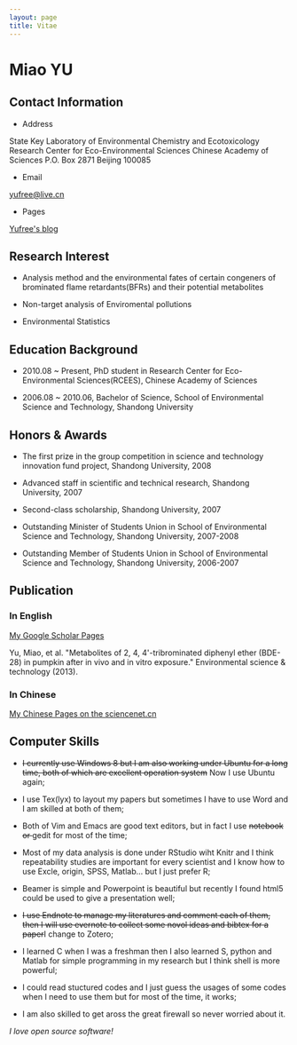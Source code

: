 ```yaml
---
layout: page
title: Vitae
---
```

# Miao YU

## Contact Information

- Address

State Key Laboratory of Environmental Chemistry and Ecotoxicology Research Center for Eco-Environmental Sciences
Chinese Academy of Sciences
P.O. Box 2871
Beijing 100085
  
- Email

yufree@live.cn

- Pages

[Yufree's blog](http://yufree.github.io/blog/)

## Research Interest

- Analysis method and the environmental fates of certain congeners of brominated flame retardants(BFRs) and their potential metabolites

- Non-target analysis of Enviromental pollutions

- Environmental Statistics

## Education Background

- 2010.08 ~ Present, PhD student in Research Center for Eco-Environmental Sciences(RCEES), Chinese Academy of Sciences

- 2006.08 ~ 2010.06, Bachelor of Science, School of Environmental Science and Technology, Shandong University 

## Honors & Awards

- The first prize in the group competition in science and technology innovation fund project, Shandong University, 2008

- Advanced staff in scientific and technical research, Shandong University, 2007

- Second-class scholarship, Shandong University, 2007 

- Outstanding Minister of Students Union in School of Environmental Science and Technology, Shandong University, 2007-2008 

- Outstanding Member of Students Union in School of Environmental Science and Technology, Shandong University, 2006-2007 

## Publication

### In English

[My Google Scholar Pages](http://scholar.google.com/citations?user=SPNX8oUAAAAJ&hl=en)

Yu, Miao, et al. "Metabolites of 2, 4, 4'-tribrominated diphenyl ether (BDE-28) in pumpkin after in vivo and in vitro exposure." Environmental science & technology (2013).

### In Chinese

[My Chinese Pages on the sciencenet.cn](http://blog.sciencenet.cn/u/yufree)

## Computer Skills

- <s>I currently use Windows 8 but I am also working under Ubuntu for a long time, both of which are excellent operation system</s> Now I use Ubuntu again;

- I use Tex(lyx) to layout my papers but sometimes I have to use Word and I am skilled at both of them;

- Both of Vim and Emacs are good text editors, but in fact I use <s>notebook or </s>gedit for most of the time;

- Most of my data analysis is done under RStudio wiht Knitr and I think repeatability studies are important for every scientist and I know how to use Excle, origin, SPSS, Matlab... but I just prefer R;

- Beamer is simple and Powerpoint is beautiful but recently I found html5 could be used to give a presentation well;

- <s>I use Endnote to manage my literatures and comment each of them, then I will use evernote to collect some novol ideas and bibtex for a paper</s>I change to Zotero;

- I learned C when I was a freshman then I also learned S, python and Matlab for simple programming in my research but I think shell is more powerful;

- I could read stuctured codes and I just guess the usages of some codes when I need to use them but for most of the time, it works;

- I am also skilled to get aross the great firewall so never worried about it.

_I love open source software!_
